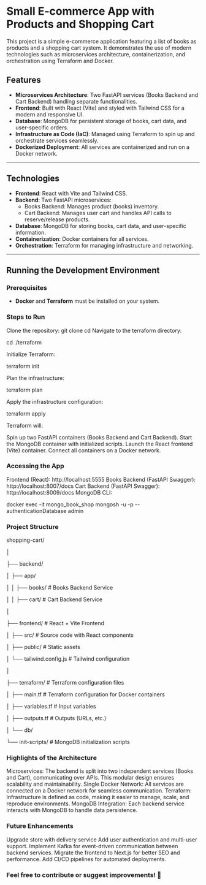 # Small E-commerce App with Products and Shopping Cart

This project is a simple e-commerce application featuring a list of books as products and a shopping cart system. It demonstrates the use of modern technologies such as microservices architecture, containerization, and orchestration using Terraform and Docker.

## Features
- **Microservices Architecture**: Two FastAPI services (Books Backend and Cart Backend) handling separate functionalities.
- **Frontend**: Built with React (Vite) and styled with Tailwind CSS for a modern and responsive UI.
- **Database**: MongoDB for persistent storage of books, cart data, and user-specific orders.
- **Infrastructure as Code (IaC)**: Managed using Terraform to spin up and orchestrate services seamlessly.
- **Dockerized Deployment**: All services are containerized and run on a Docker network.

---

## Technologies
- **Frontend**: React with Vite and Tailwind CSS.
- **Backend**: Two FastAPI microservices:
  - Books Backend: Manages product (books) inventory.
  - Cart Backend: Manages user cart and handles API calls to reserve/release products.
- **Database**: MongoDB for storing books, cart data, and user-specific information.
- **Containerization**: Docker containers for all services.
- **Orchestration**: Terraform for managing infrastructure and networking.

---

## Running the Development Environment

### Prerequisites
- **Docker** and **Terraform** must be installed on your system.

### Steps to Run
Clone the repository:
git clone <repository-url>
cd <repository-directory>
Navigate to the terraform directory:

cd ./terraform

Initialize Terraform:

terraform init

Plan the infrastructure:

terraform plan

Apply the infrastructure configuration:

  terraform apply

Terraform will:

  Spin up two FastAPI containers (Books Backend and Cart Backend).
  Start the MongoDB container with initialized scripts.
  Launch the React frontend (Vite) container.
  Connect all containers on a Docker network.

### Accessing the App

  Frontend (React): http://localhost:5555
  Books Backend (FastAPI Swagger): http://localhost:8007/docs
  Cart Backend (FastAPI Swagger): http://localhost:8009/docs
  MongoDB CLI:

  docker exec -it mongo_book_shop mongosh -u <user> -p <password> --authenticationDatabase admin

### Project Structure

 shopping-cart/
 
 │
 
 ├── backend/
 
 │   ├── app/
 
 │   │   ├── books/     # Books Backend Service
 
 │   │   ├── cart/      # Cart Backend Service

 │
 
 ├── frontend/          # React + Vite Frontend
 
 │   ├── src/           # Source code with React components
 
 │   ├── public/        # Static assets
 
 │   └── tailwind.config.js  # Tailwind configuration
 
 │ 
 
 ├── terraform/         # Terraform configuration files
 
 │   ├── main.tf        # Terraform configuration for Docker containers
 
 │   ├── variables.tf   # Input variables
 
 │   ├── outputs.tf     # Outputs (URLs, etc.)
 
 │
 └── db/
 
   └── init-scripts/  # MongoDB initialization scripts
   

### Highlights of the Architecture

  Microservices: The backend is split into two independent services (Books and Cart), communicating over APIs. This modular design ensures scalability and maintainability.
  Single Docker Network: All services are connected on a Docker network for seamless communication.
  Terraform: Infrastructure is defined as code, making it easier to manage, scale, and reproduce environments.
  MongoDB Integration: Each backend service interacts with MongoDB to handle data persistence.

### Future Enhancements

  Upgrade store with delivery service
  Add user authentication and multi-user support.
  Implement Kafka for event-driven communication between backend services.
  Migrate the frontend to Next.js for better SEO and performance.
  Add CI/CD pipelines for automated deployments.

### Feel free to contribute or suggest improvements! 🚀
